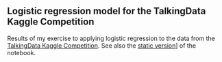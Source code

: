 Logistic regression model for the TalkingData Kaggle Competition
-----------------------------------------------

Results of my exercise to applying logistic regression to the data from the [TalkingData Kaggle Competition](https://www.kaggle.com/c/talkingdata-mobile-user-demographics). See also the [static version](https://marcotompitak.github.io/kaggle-talkingdata/)] of the notebook.
